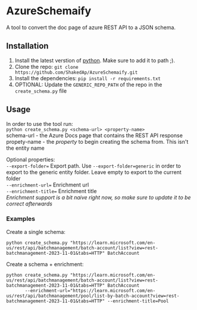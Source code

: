 # AzureSchemaify
A tool to convert the doc page of azure REST API to a JSON schema.  

## Installation

1. Install the latest verstion of [python](https://www.python.org/downloads/). Make sure to add it to path ;).
2. Clone the repo: `git clone https://github.com/ShakedAp/AzureSchemaify.git`
3. Install the dependencies: `pip install -r requirements.txt`
4. OPTIONAL: Update the `GENERIC_REPO_PATH` of the repo in the `create_schema.py` file

## Usage

In order to use the tool run:  
`python create_schema.py <schema-url> <property-name>`  
schema-url - the Azure Docs page that contains the REST API response
propety-name - the *property* to begin creating the schema from. This isn't the entity name

Optional properties:  
`--export-folder=` Export path. Use `--export-folder=generic` in order to export to the generic entity folder. Leave empty to export to the current folder  
`--enrichment-url=` Enrichment url  
`--enrichment-title=` Enrichment title  
_Enrichment support is a bit naive right now, so make sure to update it to be correct afterwards_  

### Examples

Create a single schema:  
```
python create_schema.py "https://learn.microsoft.com/en-us/rest/api/batchmanagement/batch-account/list?view=rest-batchmanagement-2023-11-01&tabs=HTTP" BatchAccount
```
Create a schema + enrichment:  
```
python create_schema.py "https://learn.microsoft.com/en-us/rest/api/batchmanagement/batch-account/list?view=rest-batchmanagement-2023-11-01&tabs=HTTP" BatchAccount
       --enrichment-url="https://learn.microsoft.com/en-us/rest/api/batchmanagement/pool/list-by-batch-account?view=rest-batchmanagement-2023-11-01&tabs=HTTP" --enrichment-title=Pool
```
